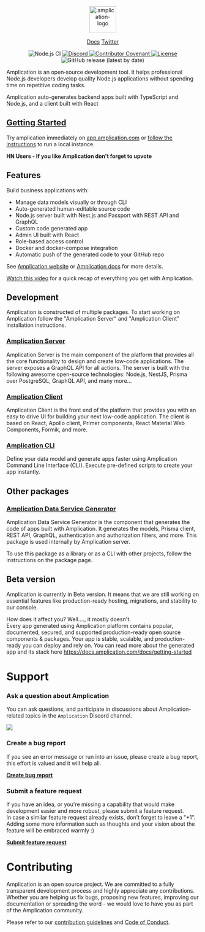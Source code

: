 <p align="center">
  <a href="https://amplication.com" target="_blank">
    <img alt="amplication-logo" height="70" alt="Amplication Logo" src="https://amplication.com/assets/amplication-logo-purple.svg"/>
  </a>
</p>
<p align="center">
    <a href="https://docs.amplication.com/docs/">Docs</a> <a href="https://twitter.com/amplication">Twitter</a>
</p>
<p align="center">
  <img src="https://github.com/amplication/amplication/workflows/Node.js%20CI/badge.svg" alt="Node.js CI">
  <a href="https://discord.gg/Z2CG3rUFnu">
    <img src="https://img.shields.io/discord/757179260417867879?label=discord" alt="Discord">
  </a>
  <a href="code_of_conduct.md">
    <img src="https://img.shields.io/badge/Contributor%20Covenant-v2.0%20adopted-ff69b4.svg" alt="Contributor Covenant">
  </a>
  <a href="https://opensource.org/licenses/Apache-2.0">
    <img src="https://img.shields.io/badge/License-Apache%202.0-blue.svg" alt="License">
  </a>
  <img alt="GitHub release (latest by date)" src="https://img.shields.io/github/v/release/amplication/amplication?color=purple">
</p>

Amplication is an open‑source development tool. It helps professional Node.js developers develop quality Node.js applications without spending time on repetitive coding tasks.

Amplication auto-generates backend apps built with TypeScript and Node.js, and a client built with React

## [Getting Started](https://docs.amplication.com/docs/getting-started)

Try amplication immediately on [app.amplication.com](http://app.amplication.com/)
or [follow the instructions](#development) to run a local instance.

**HN Users - If you like Amplication don't forget to upvote**

## Features

Build business applications with:

- Manage data models visually or through CLI
- Auto-generated human-editable source code
- Node.js server built with Nest.js and Passport with REST API and GraphQL
- Custom code generated app
- Admin UI built with React
- Role-based access control
- Docker and docker-compose integration
- Automatic push of the generated code to your GitHub repo

See [Amplication website](http://amplication.com/) or [Amplication docs](http://docs.amplication.com/) for more details.

[Watch this video](https://youtu.be/tKGeLXoPr94) for a quick recap of everything you get with Amplication.

## Development

Amplication is constructed of multiple packages. To start working on Amplication follow the "Amplication Server" and "Amplication Client" installation instructions.

### [Amplication Server](./packages/amplication-server/README.md)

Amplication Server is the main component of the platform that provides all the core functionality to design and create low-code applications.
The server exposes a GraphQL API for all actions. The server is built with the following awesome open-source technologies: Node.js, NestJS, Prisma over PostgreSQL, GraphQL API, and many more...

### [Amplication Client](./packages/amplication-client/README.md)

Amplication Client is the front end of the platform that provides you with an easy to drive UI for building your next low-code application.
The client is based on React, Apollo client, Primer components, React Material Web Components, Formik, and more.

### [Amplication CLI](./packages/amplication-cli/README.md)

Define your data model and generate apps faster using Amplication Command Line Interface (CLI). Execute pre-defined scripts to create your app instantly.

## Other packages

### [Amplication Data Service Generator](./packages/amplication-data-service-generator/README.md)

Amplication Data Service Generator is the component that generates the code of apps built with Amplication. It generates the models, Prisma client, REST API, GraphQL, authentication and authorization filters, and more. This package is used internally by Amplication server.

To use this package as a library or as a CLI with other projects, follow the instructions on the package page.

## Beta version

Amplication is currently in Beta version. It means that we are still working on essential features like production-ready hosting, migrations, and stability to our console.

How does it affect you? Well...., it mostly doesn't.<br />
Every app generated using Amplication platform contains popular, documented, secured, and supported production-ready open source components & packages. Your app is stable, scalable, and production-ready you can deploy and rely on. You can read more about the generated app and its stack here https://docs.amplication.com/docs/getting-started

# Support

### Ask a question about Amplication

You can ask questions, and participate in discussions about Amplication-related topics in the `Amplication` Discord channel.

<a href="https://discord.gg/Z2CG3rUFnu"><img src="https://amplication.com/assets/images/discord_banner_purple.svg" /></a>

### Create a bug report

If you see an error message or run into an issue, please create a bug report, this effort is valued and it will help all.

[**Create bug report**](https://github.com/amplication/amplication/issues/new?assignees=&labels=type%3A%20bug&template=bug_report.md&title=)

### Submit a feature request

If you have an idea, or you're missing a capability that would make development easier and more robust, please submit a feature request.<br/>
In case a similar feature request already exists, don't forget to leave a "+1". Adding some more information such as thoughts and your vision about the feature will be embraced warmly :)

[**Submit feature request**](https://github.com/amplication/amplication/issues/new?assignees=&labels=type%3A%20feature%20request&template=feature_request.md&title=)

# Contributing

Amplication is an open source project. We are committed to a fully transparent development process and highly appreciate any contributions. Whether you are helping us fix bugs, proposing new features, improving our documentation or spreading the word - we would love to have you as part of the Amplication community.

Please refer to our [contribution guidelines](./CONTRIBUTING.md) and [Code of Conduct](./code_of_conduct.md).
